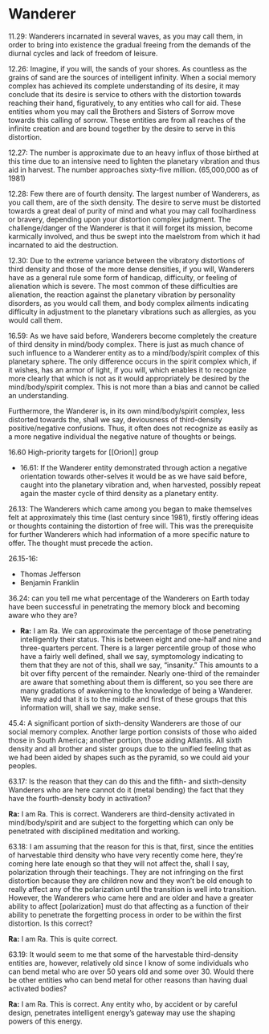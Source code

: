 # Wanderer
11.29: Wanderers incarnated in several waves, as you may call them, in order to bring into existence the gradual freeing from the demands of the diurnal cycles and lack of freedom of leisure.

12.26: Imagine, if you will, the sands of your shores. As countless as the grains of sand are the sources of intelligent infinity. When a social memory complex has achieved its complete understanding of its desire, it may conclude that its desire is service to others with the distortion towards reaching their hand, figuratively, to any entities who call for aid. These entities whom you may call the Brothers and Sisters of Sorrow move towards this calling of sorrow. These entities are from all reaches of the infinite creation and are bound together by the desire to serve in this distortion.

12.27: The number is approximate due to an heavy influx of those birthed at this time due to an intensive need to lighten the planetary vibration and thus aid in harvest. The number approaches sixty-five million. (65,000,000 as of 1981)

12.28: Few there are of fourth density. The largest number of Wanderers, as you call them, are of the sixth density. The desire to serve must be distorted towards a great deal of purity of mind and what you may call foolhardiness or bravery, depending upon your distortion complex judgment. The challenge/danger of the Wanderer is that it will forget its mission, become karmically involved, and thus be swept into the maelstrom from which it had incarnated to aid the destruction.

12.30: Due to the extreme variance between the vibratory distortions of third density and those of the more dense densities, if you will, Wanderers have as a general rule some form of handicap, difficulty, or feeling of alienation which is severe. The most common of these difficulties are alienation, the reaction against the planetary vibration by personality disorders, as you would call them, and body complex ailments indicating difficulty in adjustment to the planetary vibrations such as allergies, as you would call them.

16.59:
As we have said before, Wanderers become completely the creature of third density in mind/body complex. There is just as much chance of such influence to a Wanderer entity as to a mind/body/spirit complex of this planetary sphere. The only difference occurs in the spirit complex which, if it wishes, has an armor of light, if you will, which enables it to recognize more clearly that which is not as it would appropriately be desired by the mind/body/spirit complex. This is not more than a bias and cannot be called an understanding.  
  
Furthermore, the Wanderer is, in its own mind/body/spirit complex, less distorted towards the, shall we say, deviousness of third-density positive/negative confusions. Thus, it often does not recognize as easily as a more negative individual the negative nature of thoughts or beings.

16.60 High-priority targets for [[Orion]] group
- 16.61: If the Wanderer entity demonstrated through action a negative orientation towards other-selves it would be as we have said before, caught into the planetary vibration and, when harvested, possibly repeat again the master cycle of third density as a planetary entity.

26.13: The Wanderers which came among you began to make themselves felt at approximately this time (last century since 1981), firstly offering ideas or thoughts containing the distortion of free will. This was the prerequisite for further Wanderers which had information of a more specific nature to offer. The thought must precede the action.

26.15-16:
- Thomas Jefferson
- Benjamin Franklin

36.24: can you tell me what percentage of the Wanderers on Earth today have been successful in penetrating the memory block and becoming aware who they are?
- **Ra:** I am Ra. We can approximate the percentage of those penetrating intelligently their status. This is between eight and one-half and nine and three-quarters percent. There is a larger percentile group of those who have a fairly well defined, shall we say, symptomology indicating to them that they are not of this, shall we say, “insanity.” This amounts to a bit over fifty percent of the remainder. Nearly one-third of the remainder are aware that something about them is different, so you see there are many gradations of awakening to the knowledge of being a Wanderer. We may add that it is to the middle and first of these groups that this information will, shall we say, make sense.

45.4: A significant portion of sixth-density Wanderers are those of our social memory complex. Another large portion consists of those who aided those in South America; another portion, those aiding Atlantis. All sixth density and all brother and sister groups due to the unified feeling that as we had been aided by shapes such as the pyramid, so we could aid your peoples.

63.17: Is the reason that they can do this and the fifth- and sixth-density Wanderers who are here cannot do it (metal bending) the fact that they have the fourth-density body in activation?

**Ra:** I am Ra. This is correct. Wanderers are third-density activated in mind/body/spirit and are subject to the forgetting which can only be penetrated with disciplined meditation and working.

63.18: I am assuming that the reason for this is that, first, since the entities of harvestable third density who have very recently come here, they’re coming here late enough so that they will not affect the, shall I say, polarization through their teachings. They are not infringing on the first distortion because they are children now and they won’t be old enough to really affect any of the polarization until the transition is well into transition. However, the Wanderers who came here and are older and have a greater ability to affect [polarization] must do that affecting as a function of their ability to penetrate the forgetting process in order to be within the first distortion. Is this correct?

**Ra:** I am Ra. This is quite correct.

63.19: It would seem to me that some of the harvestable third-density entities are, however, relatively old since I know of some individuals who can bend metal who are over 50 years old and some over 30. Would there be other entities who can bend metal for other reasons than having dual activated bodies?

**Ra:** I am Ra. This is correct. Any entity who, by accident or by careful design, penetrates intelligent energy’s gateway may use the shaping powers of this energy.